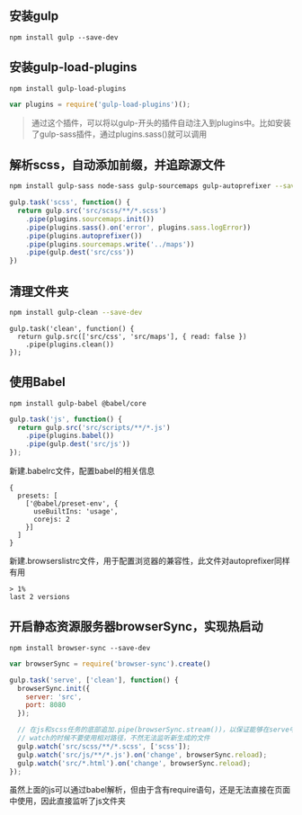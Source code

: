 ## 安装gulp
```
npm install gulp --save-dev
```
## 安装gulp-load-plugins
```
npm install gulp-load-plugins
```
```js
var plugins = require('gulp-load-plugins')();
```
> 通过这个插件，可以将以gulp-开头的插件自动注入到plugins中。比如安装了gulp-sass插件，通过plugins.sass()就可以调用

## 解析scss，自动添加前缀，并追踪源文件
```bash
npm install gulp-sass node-sass gulp-sourcemaps gulp-autoprefixer --save-dev
```
```js
gulp.task('scss', function() {
  return gulp.src('src/scss/**/*.scss')
    .pipe(plugins.sourcemaps.init())
    .pipe(plugins.sass().on('error', plugins.sass.logError))
    .pipe(plugins.autoprefixer())
    .pipe(plugins.sourcemaps.write('../maps'))
    .pipe(gulp.dest('src/css'))
})
```

## 清理文件夹
```bash
npm install gulp-clean --save-dev
```
```
gulp.task('clean', function() {
  return gulp.src(['src/css', 'src/maps'], { read: false })
    .pipe(plugins.clean())
});
```

## 使用Babel
```
npm install gulp-babel @babel/core
```
```js
gulp.task('js', function() {
  return gulp.src('src/scripts/**/*.js')
    .pipe(plugins.babel())
    .pipe(gulp.dest('src/js'))
});
```
新建.babelrc文件，配置babel的相关信息
```
{
  presets: [
    ['@babel/preset-env', {
      useBuiltIns: 'usage',
      corejs: 2
    }]
  ]
}
```
新建.browserslistrc文件，用于配置浏览器的兼容性，此文件对autoprefixer同样有用
```
> 1%
last 2 versions
```

## 开启静态资源服务器browserSync，实现热启动
```
npm install browser-sync --save-dev
```
```js
var browserSync = require('browser-sync').create()

gulp.task('serve', ['clean'], function() {
  browserSync.init({
    server: 'src',
    port: 8080
  });

  // 在js和scss任务的底部追加.pipe(browserSync.stream())，以保证能够在serve中被正常监听
  // watch的时候不要使用相对路径，不然无法监听新生成的文件
  gulp.watch('src/scss/**/*.scss', ['scss']);
  gulp.watch('src/js/**/*.js').on('change', browserSync.reload);
  gulp.watch('src/*.html').on('change', browserSync.reload);
});
```
虽然上面的js可以通过babel解析，但由于含有require语句，还是无法直接在页面中使用，因此直接监听了js文件夹
